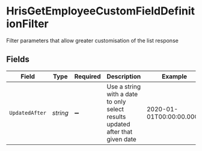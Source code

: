 # HrisGetEmployeeCustomFieldDefinitionFilter

Filter parameters that allow greater customisation of the list response


## Fields

| Field                                                                         | Type                                                                          | Required                                                                      | Description                                                                   | Example                                                                       |
| ----------------------------------------------------------------------------- | ----------------------------------------------------------------------------- | ----------------------------------------------------------------------------- | ----------------------------------------------------------------------------- | ----------------------------------------------------------------------------- |
| `UpdatedAfter`                                                                | *string*                                                                      | :heavy_minus_sign:                                                            | Use a string with a date to only select results updated after that given date | 2020-01-01T00:00:00.000Z                                                      |